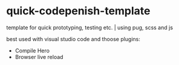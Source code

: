 # quick-codepenish-template
template for quick prototyping, testing etc. | using pug, scss and js

best used with visual studio code and thoose plugins:
- Compile Hero
- Browser live reload